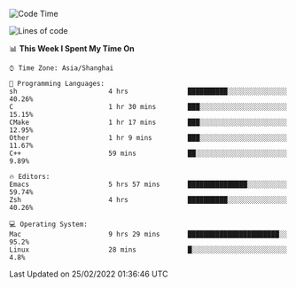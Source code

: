 <!--START_SECTION:waka-->
![Code Time](http://img.shields.io/badge/Code%20Time-626%20hrs%2024%20mins-blue)

![Lines of code](https://img.shields.io/badge/From%20Hello%20World%20I%27ve%20Written-22%20Thousand%20lines%20of%20code-blue)

📊 **This Week I Spent My Time On** 

```text
⌚︎ Time Zone: Asia/Shanghai

💬 Programming Languages: 
sh                       4 hrs               ██████████░░░░░░░░░░░░░░░   40.26% 
C                        1 hr 30 mins        ███░░░░░░░░░░░░░░░░░░░░░░   15.15% 
CMake                    1 hr 17 mins        ███░░░░░░░░░░░░░░░░░░░░░░   12.95% 
Other                    1 hr 9 mins         ███░░░░░░░░░░░░░░░░░░░░░░   11.67% 
C++                      59 mins             ██░░░░░░░░░░░░░░░░░░░░░░░   9.89%

🔥 Editors: 
Emacs                    5 hrs 57 mins       ███████████████░░░░░░░░░░   59.74% 
Zsh                      4 hrs               ██████████░░░░░░░░░░░░░░░   40.26%

💻 Operating System: 
Mac                      9 hrs 29 mins       ███████████████████████░░   95.2% 
Linux                    28 mins             █░░░░░░░░░░░░░░░░░░░░░░░░   4.8%

```


 Last Updated on 25/02/2022 01:36:46 UTC
<!--END_SECTION:waka-->
